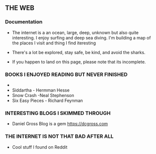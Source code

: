 ## THE WEB

### Documentation

  * The internet is a an ocean, large, deep, unknown but also quite interesting. I enjoy surfing and deep sea diving. I'm building a map of the places I visit and thing I find iteresting

  * There's a lot be explored, stay safe, be kind, and avoid the sharks.
  
  * If you happen to land on this page, please note that its incomplete. 
  

### BOOKS I ENJOYED READING BUT NEVER FINISHED

  * 
  * Siddartha - Hermman Hesse
  * Snow Crash -Neal Stephenson
  *  Six Easy Pieces - Richard Feynman

### INTERESTING BLOGS I SKIMMED THROUGH

  * Daniel Gross Blog is a gem https://dcgross.com

### THE INTERNET IS NOT THAT BAD AFTER ALL

  * Cool stuff I found on Reddit
